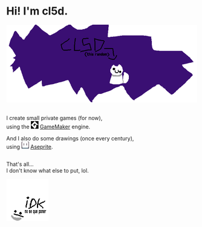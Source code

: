 # Hi! I'm cl5d.
<p align="center">
  <img src="https://raw.githubusercontent.com/cl5d/cl5d/main/assets/gif/banner.gif">
</p>

##

I create small private games (for now),  
using the <img src="https://raw.githubusercontent.com/cl5d/cl5d/main/assets/logo/img_gamemakerIcon.png" alt="gmLogo" width="20"> [GameMaker](https://gamemaker.io) engine.

And I also do some drawings (once every century),  
using <img src="https://raw.githubusercontent.com/cl5d/cl5d/main/assets/logo/img_asepriteIcon.png" alt="aseLogo" width="20"> [Aseprite](https://www.aseprite.org).

##

That's all...  
I don't know what else to put, lol.

<p align="left">
  <img src="https://raw.githubusercontent.com/cl5d/cl5d/main/assets/gif/gif_idk.gif">
</p>
